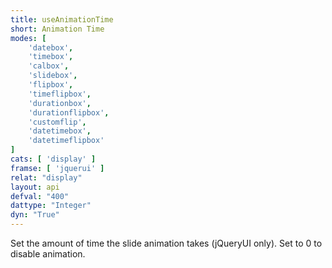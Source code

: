 ```yaml
---
title: useAnimationTime
short: Animation Time
modes: [
	'datebox',
	'timebox',
	'calbox',
	'slidebox',
	'flipbox',
	'timeflipbox',
	'durationbox',
	'durationflipbox',
	'customflip',
	'datetimebox',
	'datetimeflipbox'
]
cats: [ 'display' ]
framse: [ 'jquerui' ]
relat: "display"
layout: api
defval: "400"
dattype: "Integer"
dyn: "True"
---
```


Set the amount of time the slide animation takes (jQueryUI only).  Set to 0 to disable animation.
